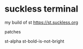 # suckless terminal
my build of st
https://st.suckless.org


patches

st-alpha
st-bold-is-not-bright
